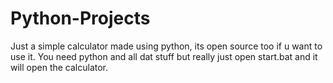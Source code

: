 # Python-Projects
Just a simple calculator made using python, its open source too if u want to use it. You need python and all dat stuff but really just open start.bat and it will open the calculator.
